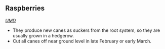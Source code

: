 ## Raspberries
<cite><a href="https://extension.umd.edu/hgic/topics">UMD</a></cite>

* They produce new canes as suckers from the root system, so they are usually grown in a hedgerow. 
* Cut all canes off near ground level in late February or early March.

 